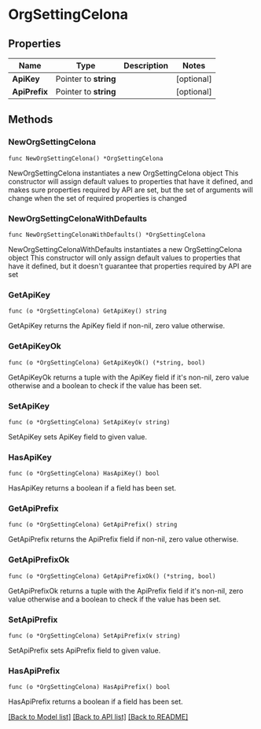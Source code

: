 # OrgSettingCelona

## Properties

Name | Type | Description | Notes
------------ | ------------- | ------------- | -------------
**ApiKey** | Pointer to **string** |  | [optional] 
**ApiPrefix** | Pointer to **string** |  | [optional] 

## Methods

### NewOrgSettingCelona

`func NewOrgSettingCelona() *OrgSettingCelona`

NewOrgSettingCelona instantiates a new OrgSettingCelona object
This constructor will assign default values to properties that have it defined,
and makes sure properties required by API are set, but the set of arguments
will change when the set of required properties is changed

### NewOrgSettingCelonaWithDefaults

`func NewOrgSettingCelonaWithDefaults() *OrgSettingCelona`

NewOrgSettingCelonaWithDefaults instantiates a new OrgSettingCelona object
This constructor will only assign default values to properties that have it defined,
but it doesn't guarantee that properties required by API are set

### GetApiKey

`func (o *OrgSettingCelona) GetApiKey() string`

GetApiKey returns the ApiKey field if non-nil, zero value otherwise.

### GetApiKeyOk

`func (o *OrgSettingCelona) GetApiKeyOk() (*string, bool)`

GetApiKeyOk returns a tuple with the ApiKey field if it's non-nil, zero value otherwise
and a boolean to check if the value has been set.

### SetApiKey

`func (o *OrgSettingCelona) SetApiKey(v string)`

SetApiKey sets ApiKey field to given value.

### HasApiKey

`func (o *OrgSettingCelona) HasApiKey() bool`

HasApiKey returns a boolean if a field has been set.

### GetApiPrefix

`func (o *OrgSettingCelona) GetApiPrefix() string`

GetApiPrefix returns the ApiPrefix field if non-nil, zero value otherwise.

### GetApiPrefixOk

`func (o *OrgSettingCelona) GetApiPrefixOk() (*string, bool)`

GetApiPrefixOk returns a tuple with the ApiPrefix field if it's non-nil, zero value otherwise
and a boolean to check if the value has been set.

### SetApiPrefix

`func (o *OrgSettingCelona) SetApiPrefix(v string)`

SetApiPrefix sets ApiPrefix field to given value.

### HasApiPrefix

`func (o *OrgSettingCelona) HasApiPrefix() bool`

HasApiPrefix returns a boolean if a field has been set.


[[Back to Model list]](../README.md#documentation-for-models) [[Back to API list]](../README.md#documentation-for-api-endpoints) [[Back to README]](../README.md)


